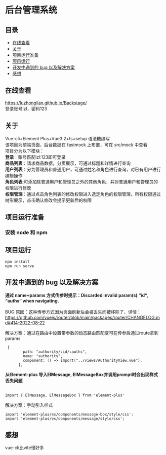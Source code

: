 # 后台管理系统

## 目录
- [在线查看](#demo)
- [关于](#about)
- [项目运行准备](#getting_started)
- [项目运行](#usage)
- [开发中遇到的 bug 以及解决方案](#bug)
- [感想](#opinion)

## 在线查看 <a name = "demo"></a>
https://luzhonglian.github.io/Backstage/  
登录账号lzl，密码123
## 关于 <a name = "about"></a>

Vue-cli+Element Plus+Vue3.2+ts+setup 语法糖编写 <br>
该项目为前端页面，后台数据在 fastmock 上布置，可在 src/mock 中查看<br>
项目分为以下模块：<br>
**登录**：账号匹配lzl:123即可登录<br>
**商品列表**：请求商品数据，分页展示，可通过标题和详情进行查询<br>
**用户列表**：分为管理员和普通用户，可通过姓名和角色进行查询，对已有用户进行编辑操作<br>
**角色列表**:可添加除普通用户和管理员之外的其他角色，并对普通用户和管理员的权限进行修改<br>
**权限管理**：通过点击角色列表的修改权限进入选定角色的权限管理，所有权限通过树形展示，点击确认修改会提示更新后的权限

## 项目运行准备 <a name = "getting_started"></a>

### 安装 node 和 npm


## 项目运行 <a name = "usage"></a>

```
npm install
npm run serve
```

## 开发中遇到的 bug 以及解决方案 <a name = "bug"></a>

**通过 name+params 方式传参时提示：Discarded invalid param(s) “id“, “auths“ when navigating.** <br><br>
BUG 原因：这种传参方式因为页面刷新后会被丢失而被移除了，详情：https://github.com/vuejs/router/blob/main/packages/router/CHANGELOG.md#414-2022-08-22

解决方案：通过在路由中设置带参数的动态路由匹配变可在传参后通过route拿到params

```
 {
        path: "authority/:id/:auths",
        name: "authority",
        component: () => import("../views/AuthorityView.vue"),
      },
```
**从Element-plus 导入ElMessage, ElMessageBox并调用prompt时会出现样式丢失问题** <br><br>
```
import { ElMessage, ElMessageBox } from 'element-plus'
```
解决方案：手动引入样式
```
import 'element-plus/es/components/message-box/style/css';
import 'element-plus/es/components/message/style/css'; 
```
## 感想 <a name = "opinion"></a>
vue-cli比vite慢好多
